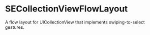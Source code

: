 SECollectionViewFlowLayout
==========================

A flow layout for UICollectionView that implements swiping-to-select gestures.
